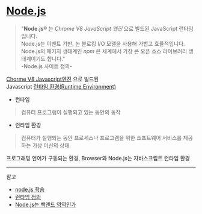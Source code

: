 # [Node.js](https://nodejs.org/ko/)

> "**Node.js®** 는 _Chrome V8 JavaScript 엔진_ 으로 빌드된 JavaScript 런타임입니다.  
Node.js는 이벤트 기반, 논 블로킹 I/O 모델을 사용해 가볍고 효율적입니다.  
Node.js의 패키지 생태계인 _npm_ 은 세계에서 가장 큰 오픈 소스 라이브러리 생태계이기도 합니다."  
-Node.js 사이트 정의-

[Chorme V8 Javascript엔진](https://developers.google.com/v8/) 으로 빌드된  
Javascript [런타임 환경(Runtime Environment)](https://ko.wikipedia.org/wiki/%EB%9F%B0%ED%83%80%EC%9E%84)

* 런타임
> 컴퓨터 프로그램이 실행되고 있는 동안의 동작  

* 런타임 환경
> 컴퓨터가 실행되는 동안 프로세스나 프로그램을 위한 소프트웨어 서비스를 제공하는 가상 머신의 상태.

프로그래밍 언어가 구동되는 환경, Browser와 Node.js는 자바스크립트 런타임 환경


***
참고

* [node.js 학습](http://poiemaweb.com/nodejs-basics)
* [런타임 정의](http://asfirstalways.tistory.com/99)
* [Node.js는 백엔드 영역인가](https://perfectacle.github.io/2017/06/18/what-is-node-js/)
